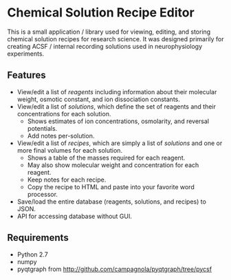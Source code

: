Chemical Solution Recipe Editor
===============================

This is a small application / library used for viewing, editing, and storing
chemical solution recipes for research science. It was designed primarily for
creating ACSF / internal recording solutions used in neurophysiology
experiments.


Features
--------

* View/edit a list of _reagents_ including information about their molecular
  weight, osmotic constant, and ion dissociation constants.
* View/edit a list of _solutions_, which define the set of reagents and
  their concentrations for each solution. 
    * Shows estimates of ion concentrations, osmolarity, and reversal potentials.
    * Add notes per-solution. 
* View/edit a list of _recipes_, which are simply a list of _solutions_ and 
  one or more final volumes for each solution. 
    * Shows a table of the masses required for each reagent.
    * May also show molecular weight and concentration for each reagent.
    * Keep notes for each recipe.
    * Copy the recipe to HTML and paste into your favorite word processor.
* Save/load the entire database (reagents, solutions, and recipes) to JSON.
* API for accessing database without GUI.


Requirements
------------ 

* Python 2.7
* numpy
* pyqtgraph from http://github.com/campagnola/pyqtgraph/tree/pycsf
